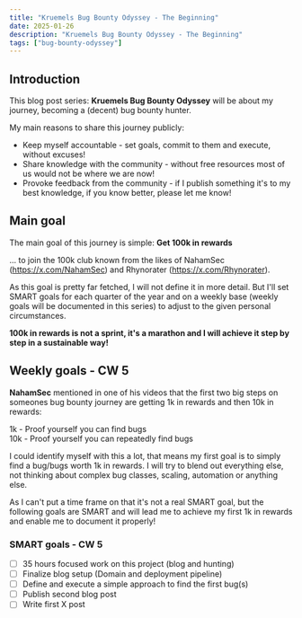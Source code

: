 ```yaml
---
title: "Kruemels Bug Bounty Odyssey - The Beginning"
date: 2025-01-26
description: "Kruemels Bug Bounty Odyssey - The Beginning"
tags: ["bug-bounty-odyssey"]
---
```


## Introduction
This blog post series: **Kruemels Bug Bounty Odyssey** will be about my journey, becoming a (decent) bug bounty hunter.

My main reasons to share this journey publicly:
* Keep myself accountable - set goals, commit to them and execute, without excuses!
* Share knowledge with the community - without free resources most of us would not be where we are now!
* Provoke feedback from the community - if I publish something it's to my best knowledge, if you know better, please let me know!

## Main goal

The main goal of this journey is simple: **Get 100k in rewards**  

... to join the 100k club known from the likes of NahamSec (https://x.com/NahamSec) and Rhynorater (https://x.com/Rhynorater).

As this goal is pretty far fetched, I will not define it in more detail. But I'll set SMART goals for each quarter of the year and on a weekly base (weekly goals will be documented in this series) to adjust to the given personal circumstances.

**100k in rewards is not a sprint, it's a marathon and I will achieve it step by step in a sustainable way!**

## Weekly goals - CW 5

**NahamSec** mentioned in one of his videos that the first two big steps on someones bug bounty journey are getting 1k in rewards and then 10k in rewards:

1k - Proof yourself you can find bugs  
10k - Proof yourself you can repeatedly find bugs

I could identify myself with this a lot, that means my first goal is to simply find a bug/bugs worth 1k in rewards. I will try to blend out everything else, not thinking about complex bug classes, scaling, automation or anything else.

As I can't put a time frame on that it's not a real SMART goal, but the following goals are SMART and will lead me to achieve my first 1k in rewards and enable me to document it properly!

### SMART goals - CW 5
- [ ] 35 hours focused work on this project (blog and hunting)
- [ ] Finalize blog setup (Domain and deployment pipeline)
- [ ] Define and execute a simple approach to find the first bug(s)
- [ ] Publish second blog post
- [ ] Write first X post
